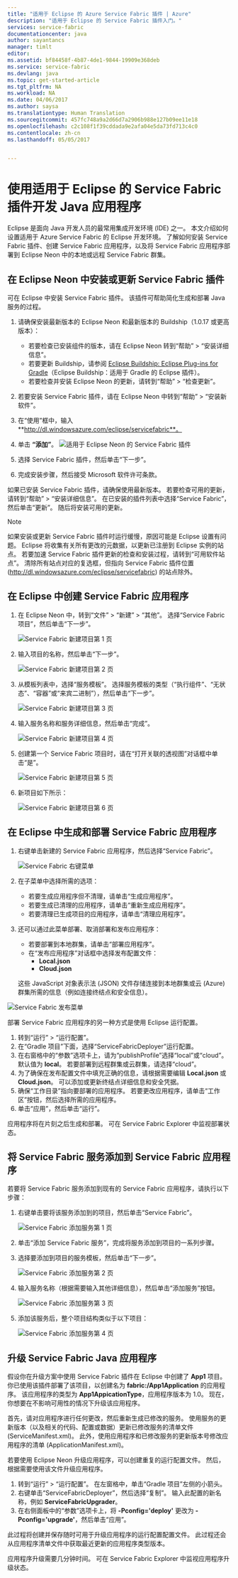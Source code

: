 ```yaml
---
title: "适用于 Eclipse 的 Azure Service Fabric 插件 | Azure"
description: "适用于 Eclipse 的 Service Fabric 插件入门。"
services: service-fabric
documentationcenter: java
author: sayantancs
manager: timlt
editor: 
ms.assetid: bf84458f-4b87-4de1-9844-19909e368deb
ms.service: service-fabric
ms.devlang: java
ms.topic: get-started-article
ms.tgt_pltfrm: NA
ms.workload: NA
ms.date: 04/06/2017
ms.author: saysa
ms.translationtype: Human Translation
ms.sourcegitcommit: 457fc748a9a2d66d7a2906b988e127b09ee11e18
ms.openlocfilehash: c2c108f1f39cddada9e2afa04e5da73fd713c4c0
ms.contentlocale: zh-cn
ms.lasthandoff: 05/05/2017


---
```


# <a name="service-fabric-plug-in-for-eclipse-java-application-development"></a>使用适用于 Eclipse 的 Service Fabric 插件开发 Java 应用程序
Eclipse 是面向 Java 开发人员的最常用集成开发环境 (IDE) 之一。 本文介绍如何设置适用于 Azure Service Fabric 的 Eclipse 开发环境。 了解如何安装 Service Fabric 插件、创建 Service Fabric 应用程序，以及将 Service Fabric 应用程序部署到 Eclipse Neon 中的本地或远程 Service Fabric 群集。

## <a name="install-or-update-the-service-fabric-plug-in-in-eclipse-neon"></a>在 Eclipse Neon 中安装或更新 Service Fabric 插件
可在 Eclipse 中安装 Service Fabric 插件。 该插件可帮助简化生成和部署 Java 服务的过程。

1.  请确保安装最新版本的 Eclipse Neon 和最新版本的 Buildship（1.0.17 或更高版本）：
    -   若要检查已安装组件的版本，请在 Eclipse Neon 转到“帮助” > “安装详细信息”。
    -   若要更新 Buildship，请参阅 [Eclipse Buildship: Eclipse Plug-ins for Gradle][buildship-update]（Eclipse Buildship：适用于 Gradle 的 Eclipse 插件）。
    -   若要检查并安装 Eclipse Neon 的更新，请转到“帮助” > “检查更新”。

2.  若要安装 Service Fabric 插件，请在 Eclipse Neon 中转到“帮助” > “安装新软件”。
  1.    在“使用”框中，输入 **http://dl.windowsazure.com/eclipse/servicefabric**。
  2.    单击 **“添加”**。
      ![适用于 Eclipse Neon 的 Service Fabric 插件][sf-eclipse-plugin-install]
  3.    选择 Service Fabric 插件，然后单击“下一步”。
  4.    完成安装步骤，然后接受 Microsoft 软件许可条款。

如果已安装 Service Fabric 插件，请确保使用最新版本。 若要检查可用的更新，请转到“帮助” > “安装详细信息”。 在已安装的插件列表中选择“Service Fabric”，然后单击“更新”。 随后将安装可用的更新。

> [!NOTE]
> 如果安装或更新 Service Fabric 插件时运行缓慢，原因可能是 Eclipse 设置有问题。 Eclipse 将收集有关所有更改的元数据，以更新已注册到 Eclipse 实例的站点。 若要加速 Service Fabric 插件更新的检查和安装过程，请转到“可用软件站点”。 清除所有站点对应的复选框，但指向 Service Fabric 插件位置 (http://dl.windowsazure.com/eclipse/servicefabric) 的站点除外。

## <a name="create-a-service-fabric-application-in-eclipse"></a>在 Eclipse 中创建 Service Fabric 应用程序

1.  在 Eclipse Neon 中，转到“文件” > “新建” > “其他”。 选择“Service Fabric 项目”，然后单击“下一步”。

    ![Service Fabric 新建项目第 1 页][create-application/p1]

2.  输入项目的名称，然后单击“下一步”。

    ![Service Fabric 新建项目第 2 页][create-application/p2]

3.  从模板列表中，选择“服务模板”。 选择服务模板的类型（“执行组件”、“无状态”、“容器”或“来宾二进制”），然后单击“下一步”。

    ![Service Fabric 新建项目第 3 页][create-application/p3]

4.  输入服务名称和服务详细信息，然后单击“完成”。

    ![Service Fabric 新建项目第 4 页][create-application/p4]

5. 创建第一个 Service Fabric 项目时，请在“打开关联的透视图”对话框中单击“是”。

    ![Service Fabric 新建项目第 5 页][create-application/p5]

6.  新项目如下所示：

    ![Service Fabric 新建项目第 6 页][create-application/p6]

## <a name="build-and-deploy-a-service-fabric-application-in-eclipse"></a>在 Eclipse 中生成和部署 Service Fabric 应用程序

1.  右键单击新建的 Service Fabric 应用程序，然后选择“Service Fabric”。

    ![Service Fabric 右键菜单][publish/RightClick]

2. 在子菜单中选择所需的选项：
    -   若要生成应用程序但不清理，请单击“生成应用程序”。
    -   若要生成已清理的应用程序，请单击“重新生成应用程序”。
    -   若要清理已生成项目的应用程序，请单击“清理应用程序”。

3.  还可以通过此菜单部署、取消部署和发布应用程序：
    -   若要部署到本地群集，请单击“部署应用程序”。
    -   在“发布应用程序”对话框中选择发布配置文件：
        -  **Local.json**
        -  **Cloud.json**

     这些 JavaScript 对象表示法 (JSON) 文件存储连接到本地群集或云 (Azure) 群集所需的信息（例如连接终结点和安全信息）。

  ![Service Fabric 发布菜单][publish/Publish]

部署 Service Fabric 应用程序的另一种方式是使用 Eclipse 运行配置。

  1.    转到“运行” > “运行配置”。
  2.    在“Gradle 项目”下面，选择“ServiceFabricDeployer”运行配置。
  3.    在右窗格中的“参数”选项卡上，请为“publishProfile”选择“local”或“cloud”。  默认值为 **local**。 若要部署到远程群集或云群集，请选择“cloud”。
  4.    为了确保在发布配置文件中填充正确的信息，请根据需要编辑 **Local.json** 或 **Cloud.json**。 可以添加或更新终结点详细信息和安全凭据。
  5.    确保“工作目录”指向要部署的应用程序。 若要更改应用程序，请单击“工作区”按钮，然后选择所需的应用程序。
  6.    单击“应用”，然后单击“运行”。

应用程序将在片刻之后生成和部署。 可在 Service Fabric Explorer 中监视部署状态。  

## <a name="add-a-service-fabric-service-to-your-service-fabric-application"></a>将 Service Fabric 服务添加到 Service Fabric 应用程序

若要将 Service Fabric 服务添加到现有的 Service Fabric 应用程序，请执行以下步骤：

1.  右键单击要将该服务添加到的项目，然后单击“Service Fabric”。

    ![Service Fabric 添加服务第 1 页][add-service/p1]

2.  单击“添加 Service Fabric 服务”，完成将服务添加到项目的一系列步骤。
3.  选择要添加到项目的服务模板，然后单击“下一步”。

    ![Service Fabric 添加服务第 2 页][add-service/p2]

4.  输入服务名称（根据需要输入其他详细信息），然后单击“添加服务”按钮。  

    ![Service Fabric 添加服务第 3 页][add-service/p3]

5.  添加该服务后，整个项目结构类似于以下项目：

    ![Service Fabric 添加服务第 4 页][add-service/p4]

## <a name="upgrade-your-service-fabric-java-application"></a>升级 Service Fabric Java 应用程序

假设你在升级方案中使用 Service Fabric 插件在 Eclipse 中创建了 **App1** 项目。 你已使用该插件部署了该项目，以创建名为 **fabric:/App1Application** 的应用程序。 该应用程序的类型为 **App1AppicationType**，应用程序版本为 1.0。 现在，你想要在不影响可用性的情况下升级该应用程序。

首先，请对应用程序进行任何更改，然后重新生成已修改的服务。 使用服务的更新版本（以及相关的代码、配置或数据）更新已修改服务的清单文件 (ServiceManifest.xml)。 此外，使用应用程序和已修改服务的更新版本号修改应用程序的清单 (ApplicationManifest.xml)。  

若要使用 Eclipse Neon 升级应用程序，可以创建重复的运行配置文件。 然后，根据需要使用该文件升级应用程序。

1.  转到“运行” > “运行配置”。 在左窗格中，单击“Gradle 项目”左侧的小箭头。
2.  右键单击“ServiceFabricDeployer”，然后选择“复制”。 输入此配置的新名称，例如 **ServiceFabricUpgrader**。
3.  在右侧面板中的“参数”选项卡上，将 **-Pconfig='deploy'** 更改为 **-Pconfig='upgrade'**，然后单击“应用”。

此过程将创建并保存随时可用于升级应用程序的运行配置配置文件。 此过程还会从应用程序清单文件中获取最近更新的应用程序类型版本。

应用程序升级需要几分钟时间。 可在 Service Fabric Explorer 中监视应用程序升级状态。

<!-- Images -->

[sf-eclipse-plugin-install]: ./media/service-fabric-get-started-mac/sf-eclipse-plugin-install.png

[create-application/p1]:./media/service-fabric-get-started-eclipse/create-application/p1.png
[create-application/p2]:./media/service-fabric-get-started-eclipse/create-application/p2.png
[create-application/p3]:./media/service-fabric-get-started-eclipse/create-application/p3.png
[create-application/p4]:./media/service-fabric-get-started-eclipse/create-application/p4.png
[create-application/p5]:./media/service-fabric-get-started-eclipse/create-application/p5.png
[create-application/p6]:./media/service-fabric-get-started-eclipse/create-application/p6.png

[publish/Publish]: ./media/service-fabric-get-started-eclipse/publish/Publish.png
[publish/RightClick]: ./media/service-fabric-get-started-eclipse/publish/RightClick.png

[add-service/p1]: ./media/service-fabric-get-started-eclipse/add-service/p1.png
[add-service/p2]: ./media/service-fabric-get-started-eclipse/add-service/p2.png
[add-service/p3]: ./media/service-fabric-get-started-eclipse/add-service/p3.png
[add-service/p4]: ./media/service-fabric-get-started-eclipse/add-service/p4.png

<!-- Links -->
[buildship-update]: https://projects.eclipse.org/projects/tools.buildship

